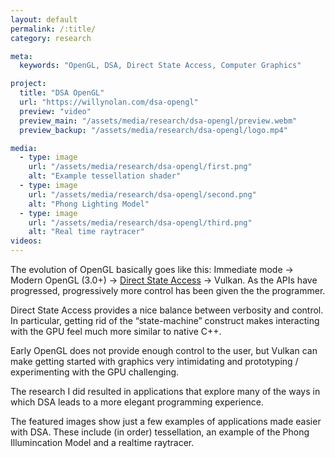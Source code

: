```yaml
---
layout: default
permalink: /:title/
category: research

meta:
  keywords: "OpenGL, DSA, Direct State Access, Computer Graphics"

project:
  title: "DSA OpenGL"
  url: "https://willynolan.com/dsa-opengl"
  preview: "video"
  preview_main: "/assets/media/research/dsa-opengl/preview.webm"
  preview_backup: "/assets/media/research/dsa-opengl/logo.mp4"

media:
  - type: image
    url: "/assets/media/research/dsa-opengl/first.png"
    alt: "Example tessellation shader"
  - type: image
    url: "/assets/media/research/dsa-opengl/second.png"
    alt: "Phong Lighting Model"
  - type: image
    url: "/assets/media/research/dsa-opengl/third.png"
    alt: "Real time raytracer"
videos:
---
```

<p>
The evolution of OpenGL basically goes like this:
Immediate mode -> Modern OpenGL (3.0+) -> 
<a href="https://www.khronos.org/registry/OpenGL/extensions/EXT/EXT_direct_state_access.txt">Direct State Access</a> -> 
Vulkan. As the APIs have progressed, progressively more control has been given the the programmer.
</p>

<p>
Direct State Access provides a nice balance between verbosity and control. 
In particular, getting rid of the “state-machine” construct makes interacting with the GPU feel much more similar to native C++.
</p>

<p>
Early OpenGL does not provide enough control to the user, but Vulkan can make getting started with graphics very 
intimidating and prototyping / experimenting with the GPU challenging.
</p>

<p>
The research I did resulted in applications that explore many of the ways in which DSA leads to a more elegant 
programming experience.
</p>

<p>
The featured images show just a few examples of applications made easier with DSA.
These include (in order) tessellation, an example of the Phong Illumincation Model and a realtime raytracer.
</p>
